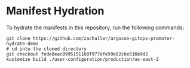 # Manifest Hydration

To hydrate the manifests in this repository, run the following commands:

```shell
git clone https://github.com/zachaller/argocon-gitops-promoter-hydrate-demo
# cd into the cloned directory
git checkout fede8eac8995151160f977efe59e82c6e516b9d2
kustomize build ./user-configuration/production/us-east-2
```
